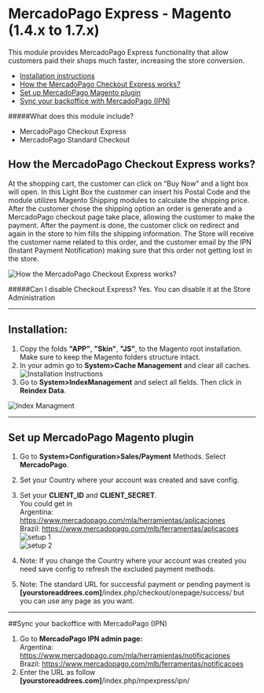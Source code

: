 # MercadoPago Express - Magento (1.4.x to 1.7.x)

This module provides MercadoPago Express functionality that allow customers paid their shops much faster, increasing the store conversion.

* [Installation instructions](#usage)
* [How the MercadoPago Checkout Express works?](#howto)
* [Set up MercadoPago Magento plugin](#magentoplugin)
* [Sync your backoffice with MercadoPago (IPN)](#IPN)

#####What does this module include?

* MercadoPago Checkout Express
* MercadoPago Standard Checkout

<a name="howto"></a>
## How the MercadoPago Checkout Express works?
At the shopping cart, the customer can click on “Buy Now” and a light box will open. In this Light Box the customer can insert his Postal Code and the module utilizes Magento Shipping modules to calculate the shipping price.
 After the customer chose the shipping option an order is generate and a MercadoPago checkout page take place, allowing the customer to make the payment.  After the payment is done, the customer click on redirect and again in the store to him fills the shipping information.
The Store will receive the customer name related to this order, and the customer email by the IPN (Instant Payment Notification) making sure that this order not getting lost in the store.

![How the MercadoPago Checkout Express works?](https://raw.github.com/mercadopago/cart-magento/master/README.img/howto.png)
 
#####Can I disable Checkout Express?
Yes.  You can disable it at the Store Administration

---

<a name="usage"></a>
## Installation:
1. Copy the folds **"APP"**, **"Skin"**, **"JS"**, to the Magento root installation. Make sure to keep the Magento folders structure intact.
2. In your admin go to **System>Cache Management** and clear all caches.<br />
![Installation Instructions](https://raw.github.com/mercadopago/cart-magento/master/README.img/installation.png)<br />
3. Go to **System>IndexManagement** and select all fields. Then click in **Reindex Data**.

![Index Managment](https://raw.github.com/mercadopago/cart-magento/master/README.img/indexmanagment.png)

---

<a name="magentoplugin"></a>
## Set up MercadoPago Magento plugin
1. Go to **System>Configuration>Sales/Payment** Methods. Select **MercadoPago**.
2. Set your Country where your account was created and save config.
3. Set your **CLIENT_ID** and **CLIENT_SECRET**.<br />
   You could get in<br />
   Argentina: https://www.mercadopago.com/mla/herramientas/aplicaciones<br />
   Brazil: https://www.mercadopago.com/mlb/ferramentas/aplicacoes<br />
   ![setup 1](https://raw.github.com/mercadopago/cart-magento/master/README.img/setup.png)<br />
   ![setup 2](https://raw.github.com/mercadopago/cart-magento/master/README.img/setup2.png)<br />

4. Note: If you change the Country where your account was created you need save config to refresh the excluded payment methods.
5. Note: The standard URL for successful payment or pending payment is **[yourstoreaddrees.com]**/index.php/checkout/onepage/success/ but you can use any page as you want.

---

<a name="IPN"></a>
##Sync your backoffice with MercadoPago (IPN) 
1. Go to **MercadoPago IPN admin page:**<br />
Argentina: https://www.mercadopago.com/mla/herramientas/notificaciones<br />
Brazil: https://www.mercadopago.com/mlb/ferramentas/notificacoes
2. Enter the URL as follow **[yourstoreaddrees.com]**/index.php/mpexpress/ipn/
